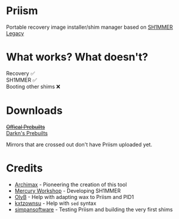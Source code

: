# Priism
Portable recovery image installer/shim manager based on [SH1MMER Legacy](https://github.com/MercuryWorkshop/Sh1mmer)

# What works? What doesn't?
Recovery ✅<br>
SH1MMER ✅<br>
Booting other shims ❌<br>

# Downloads
~~[Offical Prebuilts](https://dl.archima.xyz/Priism)~~<br>
[Darkn's Prebuilts](https://dl.darkn.bio/Priism)

Mirrors that are crossed out don't have Priism uploaded yet.

# Credits
- [Archimax](https://discord.com/users/988950574387068968) - Pioneering the creation of this tool
- [Mercury Workshop](https://mercurywork.shop) - Developing SH1MMER
- [OlyB](https://discord.com/users/476169716998733834) - Help with adapting wax to Priism and PID1
- [kxtzownsu](https://discord.com/users/952792525637312552) - Help with `sed` syntax
- [simpansoftware](https://discord.com/users/1001820177731686500) - Testing Priism and building the very first shims
